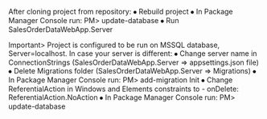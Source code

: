 After cloning project from repository:
⦁	Rebuild project
⦁	In Package Manager Console run: PM> update-database
⦁	Run SalesOrderDataWebApp.Server

Important>
Project is configured to be run on MSSQL database, Server=localhost. 
In case your server is different:
⦁	Change server name in ConnectionStrings (SalesOrderDataWebApp.Server => appsettings.json file)
⦁	Delete Migrations folder (SalesOrderDataWebApp.Server => Migrations)
⦁	In Package Manager Console run: PM> add-migration Init
⦁	Change ReferentialAction in Windows and Elements constraints to - onDelete: ReferentialAction.NoAction
⦁	In Package Manager Console run: PM> update-database
